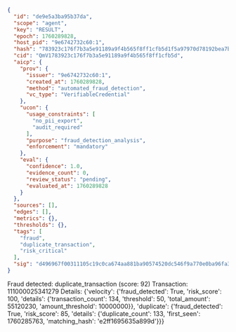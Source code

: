 ```json
{
  "id": "de9e5a3ba95b37da",
  "scope": "agent",
  "key": "RESULT",
  "epoch": 1760289828,
  "host_pid": "9e6742732c60:1",
  "hash": "783923c176f7b3a5e91189a9f4b565f8ff1cfb5d1f5a97970d78192bea7b0102",
  "cid": "QmV1783923c176f7b3a5e91189a9f4b565f8ff1cfb5d",
  "aicp": {
    "prov": {
      "issuer": "9e6742732c60:1",
      "created_at": 1760289828,
      "method": "automated_fraud_detection",
      "vc_type": "VerifiableCredential"
    },
    "ucon": {
      "usage_constraints": [
        "no_pii_export",
        "audit_required"
      ],
      "purpose": "fraud_detection_analysis",
      "enforcement": "mandatory"
    },
    "eval": {
      "confidence": 1.0,
      "evidence_count": 0,
      "review_status": "pending",
      "evaluated_at": 1760289828
    }
  },
  "sources": [],
  "edges": [],
  "metrics": {},
  "thresholds": {},
  "tags": [
    "fraud",
    "duplicate_transaction",
    "risk_critical"
  ],
  "sig": "d496967f00311105c19c0ca674aa881ba90574520dc546f9a770e0ba96fa3912"
}
```

Fraud detected: duplicate_transaction (score: 92)
Transaction: 111000025341279
Details: {'velocity': {'fraud_detected': True, 'risk_score': 100, 'details': {'transaction_count': 134, 'threshold': 50, 'total_amount': 55120230, 'amount_threshold': 10000000}}, 'duplicate': {'fraud_detected': True, 'risk_score': 85, 'details': {'duplicate_count': 133, 'first_seen': 1760285763, 'matching_hash': 'e2ff1695635a899d'}}}